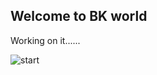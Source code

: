 ## Welcome to BK world

Working on it......


![start](https://user-images.githubusercontent.com/85077692/133001416-5c018069-f9af-4a68-8ec5-7ffb0d3129d8.jpg)

